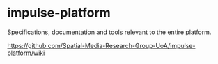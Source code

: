 # impulse-platform
Specifications, documentation and tools relevant to the entire platform.

https://github.com/Spatial-Media-Research-Group-UoA/impulse-platform/wiki
